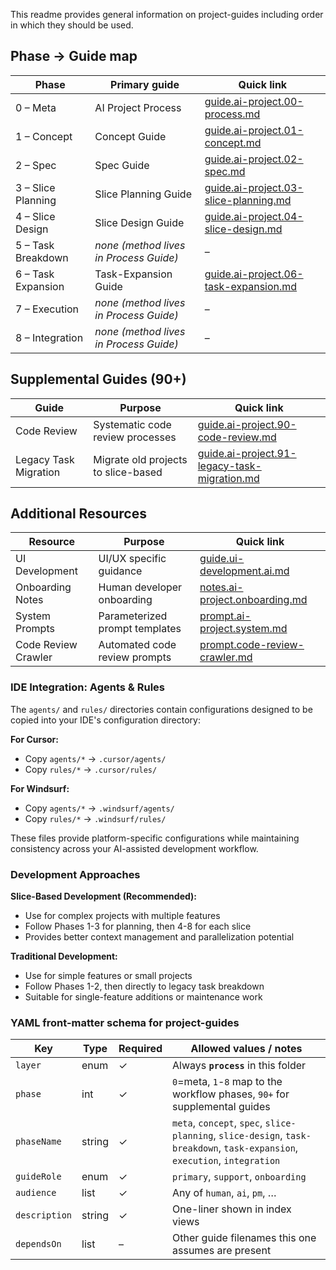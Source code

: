 This readme provides general information on project-guides including order in which they should be used.

## Phase → Guide map

| Phase              | Primary guide                          | Quick link                                                                   |
| ------------------ | -------------------------------------- | ---------------------------------------------------------------------------- |
| 0 – Meta           | AI Project Process                     | [guide.ai-project.00-process.md](guide.ai-project.00-process.md)                   |
| 1 – Concept        | Concept Guide                          | [guide.ai-project.01-concept.md](guide.ai-project.01-concept.md)                   |
| 2 – Spec           | Spec Guide                             | [guide.ai-project.02-spec.md](guide.ai-project.02-spec.md)                         |
| 3 – Slice Planning | Slice Planning Guide                   | [guide.ai-project.03-slice-planning.md](guide.ai-project.03-slice-planning.md)     |
| 4 – Slice Design   | Slice Design Guide                     | [guide.ai-project.04-slice-design.md](guide.ai-project.04-slice-design.md)         |
| 5 – Task Breakdown | _none (method lives in Process Guide)_ | –                                                                            |
| 6 – Task Expansion | Task-Expansion Guide                   | [guide.ai-project.06-task-expansion.md](guide.ai-project.06-task-expansion.md)     |
| 7 – Execution      | _none (method lives in Process Guide)_ | –                                                                            |
| 8 – Integration    | _none (method lives in Process Guide)_ | –                                                                            |

## Supplemental Guides (90+)

| Guide                    | Purpose                                  | Quick link                                                                   |
| ------------------------ | ---------------------------------------- | ---------------------------------------------------------------------------- |
| Code Review              | Systematic code review processes         | [guide.ai-project.90-code-review.md](guide.ai-project.90-code-review.md)           |
| Legacy Task Migration    | Migrate old projects to slice-based     | [guide.ai-project.91-legacy-task-migration.md](guide.ai-project.91-legacy-task-migration.md) |

## Additional Resources

| Resource                 | Purpose                                  | Quick link                                                                   |
| ------------------------ | ---------------------------------------- | ---------------------------------------------------------------------------- |
| UI Development           | UI/UX specific guidance                  | [guide.ui-development.ai.md](guide.ui-development.ai.md)                           |
| Onboarding Notes         | Human developer onboarding               | [notes.ai-project.onboarding.md](notes.ai-project.onboarding.md)                   |
| System Prompts           | Parameterized prompt templates           | [prompt.ai-project.system.md](prompt.ai-project.system.md)                         |
| Code Review Crawler      | Automated code review prompts            | [prompt.code-review-crawler.md](prompt.code-review-crawler.md)                     |

### IDE Integration: Agents & Rules

The `agents/` and `rules/` directories contain configurations designed to be copied into your IDE's configuration directory:

**For Cursor:**
- Copy `agents/*` → `.cursor/agents/`
- Copy `rules/*` → `.cursor/rules/`

**For Windsurf:**
- Copy `agents/*` → `.windsurf/agents/`
- Copy `rules/*` → `.windsurf/rules/`

These files provide platform-specific configurations while maintaining consistency across your AI-assisted development workflow.

### Development Approaches

**Slice-Based Development (Recommended):**
- Use for complex projects with multiple features
- Follow Phases 1-3 for planning, then 4-8 for each slice
- Provides better context management and parallelization potential

**Traditional Development:**
- Use for simple features or small projects
- Follow Phases 1-2, then directly to legacy task breakdown
- Suitable for single-feature additions or maintenance work

### YAML front-matter schema for project-guides

| Key           | Type   | Required | Allowed values / notes                                                                  |
| ------------- | ------ | -------- | --------------------------------------------------------------------------------------- |
| `layer`       | enum   | ✓        | Always **`process`** in this folder                                                     |
| `phase`       | int    | ✓        | `0`=meta, `1`-`8` map to the workflow phases, `90+` for supplemental guides            |
| `phaseName`   | string | ✓        | `meta`, `concept`, `spec`, `slice-planning`, `slice-design`, `task-breakdown`, `task-expansion`, `execution`, `integration` |
| `guideRole`   | enum   | ✓        | `primary`, `support`, `onboarding`                                                      |
| `audience`    | list   | ✓        | Any of `human`, `ai`, `pm`, …                                                           |
| `description` | string | ✓        | One-liner shown in index views                                                          |
| `dependsOn`   | list   | –        | Other guide filenames this one assumes are present                                      |